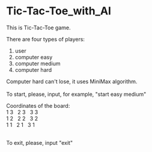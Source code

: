 # Tic-Tac-Toe_with_AI

This is Tic-Tac-Toe game.

There are four types of players:
1) user
2) computer easy
3) computer medium
4) computer hard 

Computer hard can't lose, it uses MiniMax algorithm.
<br/>
<br/>
To start, please, input, for example, "start easy medium"

Coordinates of the board:<br/>
1 3&nbsp;&nbsp;&nbsp;2 3&nbsp;&nbsp;&nbsp;3 3   
1 2&nbsp;&nbsp;&nbsp;2 2&nbsp;&nbsp;&nbsp;3 2   
1 1&nbsp;&nbsp;&nbsp;2 1&nbsp;&nbsp;&nbsp;3 1   

<br/>
To exit, please, input "exit"



